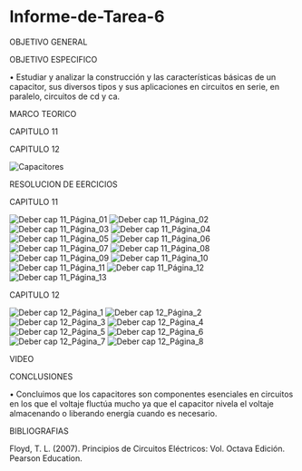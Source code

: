 # Informe-de-Tarea-6

OBJETIVO GENERAL 

OBJETIVO ESPECIFICO

•	Estudiar y analizar la construcción y las características básicas de un capacitor, sus diversos tipos y sus aplicaciones en circuitos en serie, en paralelo, circuitos de cd y ca.

MARCO TEORICO

CAPITULO 11

CAPITULO 12

![Capacitores](https://user-images.githubusercontent.com/93209004/149937093-bde51ce9-ed89-4140-b0b3-2bbf5b374312.png)

RESOLUCION DE EERCICIOS 

CAPITULO 11

![Deber cap 11_Página_01](https://user-images.githubusercontent.com/93209004/149936843-cdfb4f9e-5c61-407f-bd39-afd00241fce4.jpg)
![Deber cap 11_Página_02](https://user-images.githubusercontent.com/93209004/149936846-f480202b-e7ab-44c7-8d21-951902c48836.jpg)
![Deber cap 11_Página_03](https://user-images.githubusercontent.com/93209004/149936849-a44de0ba-6bd6-4244-b7e0-da66025849e0.jpg)
![Deber cap 11_Página_04](https://user-images.githubusercontent.com/93209004/149936851-a3ecaa0b-84d0-4b2d-a711-11203f561980.jpg)
![Deber cap 11_Página_05](https://user-images.githubusercontent.com/93209004/149936852-fb842712-61dc-45b8-a5a3-e106e320e4ac.jpg)
![Deber cap 11_Página_06](https://user-images.githubusercontent.com/93209004/149936854-8b385081-5d6c-4129-8890-9c5442cc9f2e.jpg)
![Deber cap 11_Página_07](https://user-images.githubusercontent.com/93209004/149936855-dd077db0-8c32-4de3-b0b6-af11f02e9948.jpg)
![Deber cap 11_Página_08](https://user-images.githubusercontent.com/93209004/149936859-a472212b-1fe1-47f8-8183-cb6ac465e8db.jpg)
![Deber cap 11_Página_09](https://user-images.githubusercontent.com/93209004/149936861-fd8e85b1-4e80-40b3-b30a-28de3a613355.jpg)
![Deber cap 11_Página_10](https://user-images.githubusercontent.com/93209004/149936863-28b28ef7-e87a-489a-b8fc-3a5b1fdf8573.jpg)
![Deber cap 11_Página_11](https://user-images.githubusercontent.com/93209004/149936866-60b47d9f-6c9b-45bd-9dbc-b6048644ec39.jpg)
![Deber cap 11_Página_12](https://user-images.githubusercontent.com/93209004/149936868-94399da4-aa69-4eac-a72d-3907d85262ae.jpg)
![Deber cap 11_Página_13](https://user-images.githubusercontent.com/93209004/149936870-06069b52-dbd9-41c0-8d21-ac341bcf9ff2.jpg)

CAPITULO 12

![Deber cap 12_Página_1](https://user-images.githubusercontent.com/93209004/149937026-d2d1c497-0137-40ac-b2ac-f32146da904a.jpg)
![Deber cap 12_Página_2](https://user-images.githubusercontent.com/93209004/149937031-432b56f1-b25a-4926-ae4d-2ee82fde1a40.jpg)
![Deber cap 12_Página_3](https://user-images.githubusercontent.com/93209004/149937034-b191a9e7-8b94-4c09-ba2c-3e67bd74c811.jpg)
![Deber cap 12_Página_4](https://user-images.githubusercontent.com/93209004/149937036-a28347d7-6b7b-4aad-90ef-051d63867507.jpg)
![Deber cap 12_Página_5](https://user-images.githubusercontent.com/93209004/149937037-400e8fda-f18d-4cb7-ad73-bfd02822f123.jpg)
![Deber cap 12_Página_6](https://user-images.githubusercontent.com/93209004/149937039-2e315ff8-2c78-4960-bceb-5a3480861db7.jpg)
![Deber cap 12_Página_7](https://user-images.githubusercontent.com/93209004/149937041-50b10169-3585-49a5-bd4c-7dc5fcc3d935.jpg)
![Deber cap 12_Página_8](https://user-images.githubusercontent.com/93209004/149937043-6c777172-5070-4341-a6a6-838951013b67.jpg)


VIDEO



CONCLUSIONES

•	Concluimos que los capacitores son componentes esenciales en circuitos  en los que el voltaje fluctúa mucho ya que el capacitor nivela el voltaje almacenando o liberando energía cuando es necesario.

BIBLIOGRAFIAS

Floyd, T. L. (2007). Principios de Circuitos Eléctricos: Vol. Octava Edición. Pearson Education.
